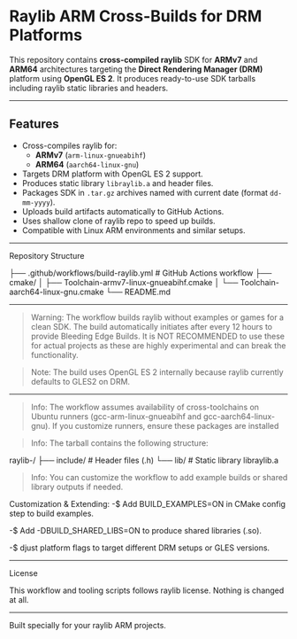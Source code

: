 # Raylib ARM Cross-Builds for DRM Platforms

This repository contains **cross-compiled raylib** SDK for **ARMv7** and **ARM64** architectures targeting the **Direct Rendering Manager (DRM)** platform using **OpenGL ES 2**. It produces ready-to-use SDK tarballs including raylib static libraries and headers.

---

## Features

- Cross-compiles raylib for:
  - **ARMv7** (`arm-linux-gnueabihf`)
  - **ARM64** (`aarch64-linux-gnu`)
- Targets DRM platform with OpenGL ES 2 support.
- Produces static library `libraylib.a` and header files.
- Packages SDK in `.tar.gz` archives named with current date (format `dd-mm-yyyy`).
- Uploads build artifacts automatically to GitHub Actions.
- Uses shallow clone of raylib repo to speed up builds.
- Compatible with Linux ARM environments and similar setups.



---

Repository Structure

├── .github/workflows/build-raylib.yml      # GitHub Actions workflow
├── cmake/
│   ├── Toolchain-armv7-linux-gnueabihf.cmake
│   └── Toolchain-aarch64-linux-gnu.cmake
└── README.md


---

> Warning: The workflow builds raylib without examples or games for a clean SDK. The build automatically initiates after every 12 hours to provide Bleeding Edge Builds. It is NOT RECOMMENDED to use these for actual projects as these are highly experimental and can break the functionality.

> Note: The build uses OpenGL ES 2 internally because raylib currently defaults to GLES2 on DRM.




---

> Info: The workflow assumes availability of cross-toolchains on Ubuntu runners (gcc-arm-linux-gnueabihf and gcc-aarch64-linux-gnu). If you customize runners, ensure these packages are installed


> Info: The tarball contains the following structure:

raylib-<arch>/
├── include/    # Header files (.h)
└── lib/        # Static library libraylib.a



> Info: You can customize the workflow to add example builds or shared library outputs if needed. 


Customization & Extending:
-$ Add BUILD_EXAMPLES=ON in CMake config step to build examples.


-$ Add -DBUILD_SHARED_LIBS=ON to produce shared libraries (.so).


-$ djust platform flags to target different DRM setups or GLES versions.

---

License

This workflow and tooling scripts follows raylib license. Nothing is changed at all.

---

Built specially for your raylib ARM projects.
